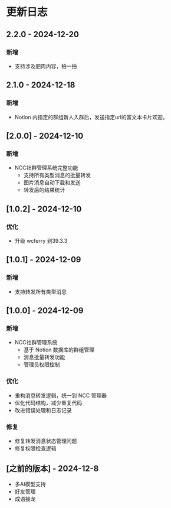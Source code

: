 # 更新日志

## 2.2.0 - 2024-12-20
### 新增
- 支持涉及肥肉内容，拍一拍

## 2.1.0 - 2024-12-18
### 新增
- Notion 内指定的群组新人入群后，发送指定url的富文本卡片欢迎。

## [2.0.0] - 2024-12-10

### 新增
- NCC社群管理系统完整功能
  - 支持所有类型消息的批量转发
  - 图片消息自动下载和发送
  - 转发后的结果统计

## [1.0.2] - 2024-12-10

### 优化
- 升级 wcferry 到39.3.3

## [1.0.1] - 2024-12-09

### 新增
- 支持转发所有类型消息

## [1.0.0] - 2024-12-09

### 新增
- NCC社群管理系统
  - 基于 Notion 数据库的群组管理
  - 消息批量转发功能
  - 管理员权限控制

### 优化
- 重构消息转发逻辑，统一到 NCC 管理器
- 优化代码结构，减少重复代码
- 改进错误处理和日志记录

### 修复
- 修复转发消息状态管理问题
- 修复权限检查逻辑

## [之前的版本] - 2024-12-8

- 多AI模型支持
- 好友管理
- 成语接龙